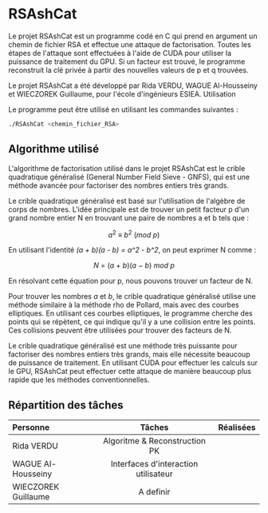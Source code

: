 # RSAshCat

Le projet RSAshCat est un programme codé en C qui prend en argument un chemin de fichier RSA et effectue une attaque de factorisation. Toutes les étapes de l'attaque sont effectuées à l'aide de CUDA pour utiliser la puissance de traitement du GPU. Si un facteur est trouvé, le programme reconstruit la clé privée à partir des nouvelles valeurs de p et q trouvées.

Le projet RSAshCat a été développé par Rida VERDU, WAGUE Al-Housseiny et WIECZOREK Guillaume, pour l'école d'ingénieurs ESIEA.
Utilisation

Le programme peut être utilisé en utilisant les commandes suivantes :

```bash
./RSAshCat <chemin_fichier_RSA>
```

## Algorithme utilisé

L'algorithme de factorisation utilisé dans le projet RSAshCat est le crible quadratique généralisé (General Number Field Sieve - GNFS), qui est une méthode avancée pour factoriser des nombres entiers très grands.

Le crible quadratique généralisé est basé sur l'utilisation de l'algèbre de corps de nombres. L'idée principale est de trouver un petit facteur p d'un grand nombre entier N en trouvant une paire de nombres a et b tels que :

$$a^2\ ≡\ b^2\ (mod\ p)$$

En utilisant l'identité *(a + b)(a - b) = a^2 - b^2*, on peut exprimer N comme :

$$N\ =\ (a\ +\ b)(a\ -\ b)\ mod\ p$$

En résolvant cette équation pour p, nous pouvons trouver un facteur de N.

Pour trouver les nombres <i>a</i> et <i>b</i>, le crible quadratique généralisé utilise une méthode similaire à la méthode rho de Pollard, mais avec des courbes elliptiques. En utilisant ces courbes elliptiques, le programme cherche des points qui se répètent, ce qui indique qu'il y a une collision entre les points. Ces collisions peuvent être utilisées pour trouver des facteurs de N.

Le crible quadratique généralisé est une méthode très puissante pour factoriser des nombres entiers très grands, mais elle nécessite beaucoup de puissance de traitement. En utilisant CUDA pour effectuer les calculs sur le GPU, RSAshCat peut effectuer cette attaque de manière beaucoup plus rapide que les méthodes conventionnelles.

## Répartition des tâches

| Personne	| Tâches | Réalisées |
| :--- | :---:| ---: |
| Rida VERDU	| Algoritme & Reconstruction PK | |
| WAGUE Al-Housseiny	| Interfaces d'interaction utilisateur |  |
| WIECZOREK Guillaume	|  A definir |  |

